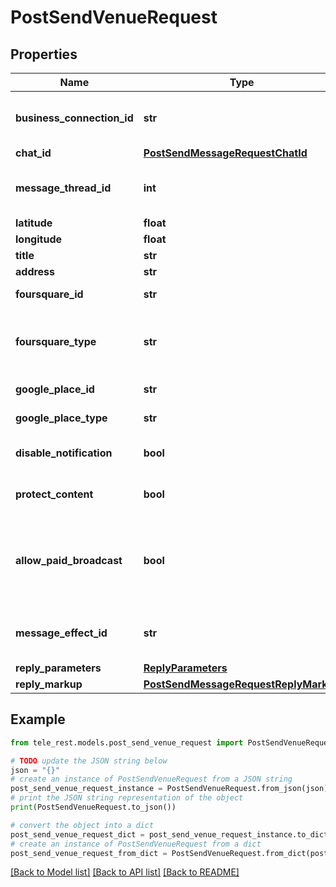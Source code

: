 # PostSendVenueRequest


## Properties

Name | Type | Description | Notes
------------ | ------------- | ------------- | -------------
**business_connection_id** | **str** | Unique identifier of the business connection on behalf of which the message will be sent | [optional] 
**chat_id** | [**PostSendMessageRequestChatId**](PostSendMessageRequestChatId.md) |  | 
**message_thread_id** | **int** | Unique identifier for the target message thread (topic) of the forum; for forum supergroups only | [optional] 
**latitude** | **float** | Latitude of the venue | 
**longitude** | **float** | Longitude of the venue | 
**title** | **str** | Name of the venue | 
**address** | **str** | Address of the venue | 
**foursquare_id** | **str** | Foursquare identifier of the venue | [optional] 
**foursquare_type** | **str** | Foursquare type of the venue, if known. (For example, “arts\\_entertainment/default”, “arts\\_entertainment/aquarium” or “food/icecream”.) | [optional] 
**google_place_id** | **str** | Google Places identifier of the venue | [optional] 
**google_place_type** | **str** | Google Places type of the venue. (See [supported types](https://developers.google.com/places/web-service/supported_types).) | [optional] 
**disable_notification** | **bool** | Sends the message [silently](https://telegram.org/blog/channels-2-0#silent-messages). Users will receive a notification with no sound. | [optional] 
**protect_content** | **bool** | Protects the contents of the sent message from forwarding and saving | [optional] 
**allow_paid_broadcast** | **bool** | Pass *True* to allow up to 1000 messages per second, ignoring [broadcasting limits](https://core.telegram.org/bots/faq#how-can-i-message-all-of-my-bot-39s-subscribers-at-once) for a fee of 0.1 Telegram Stars per message. The relevant Stars will be withdrawn from the bot&#39;s balance | [optional] 
**message_effect_id** | **str** | Unique identifier of the message effect to be added to the message; for private chats only | [optional] 
**reply_parameters** | [**ReplyParameters**](ReplyParameters.md) |  | [optional] 
**reply_markup** | [**PostSendMessageRequestReplyMarkup**](PostSendMessageRequestReplyMarkup.md) |  | [optional] 

## Example

```python
from tele_rest.models.post_send_venue_request import PostSendVenueRequest

# TODO update the JSON string below
json = "{}"
# create an instance of PostSendVenueRequest from a JSON string
post_send_venue_request_instance = PostSendVenueRequest.from_json(json)
# print the JSON string representation of the object
print(PostSendVenueRequest.to_json())

# convert the object into a dict
post_send_venue_request_dict = post_send_venue_request_instance.to_dict()
# create an instance of PostSendVenueRequest from a dict
post_send_venue_request_from_dict = PostSendVenueRequest.from_dict(post_send_venue_request_dict)
```
[[Back to Model list]](../README.md#documentation-for-models) [[Back to API list]](../README.md#documentation-for-api-endpoints) [[Back to README]](../README.md)


